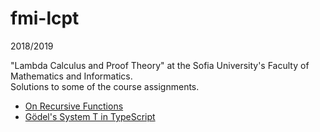# fmi-lcpt

2018/2019

"Lambda Calculus and Proof Theory" at the Sofia University's Faculty of Mathematics and Informatics.  
Solutions to some of the course assignments.

* [On Recursive Functions](https://deniskyashif.com/on-recursive-functions/)
* [Gödel's System T in TypeScript](https://deniskyashif.com/gödels-system-t-in-typescript/)


